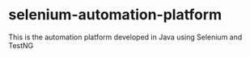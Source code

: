 # selenium-automation-platform
This is the automation platform developed in Java using Selenium and TestNG

